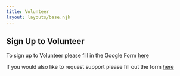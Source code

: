 ```yaml
---
title: Volunteer
layout: layouts/base.njk
---
```


## Sign Up to Volunteer

To sign up to Volunteer please fill in the Google Form [here](/https://docs.google.com/forms/d/e/1FAIpQLSf9MH1rPKo1QCVBIq7YE5diAO9Ko-QO5hEGW2pAEdMWH9Cw9A/viewform)


If you would also like to request support please fill out the form [here](/support)
